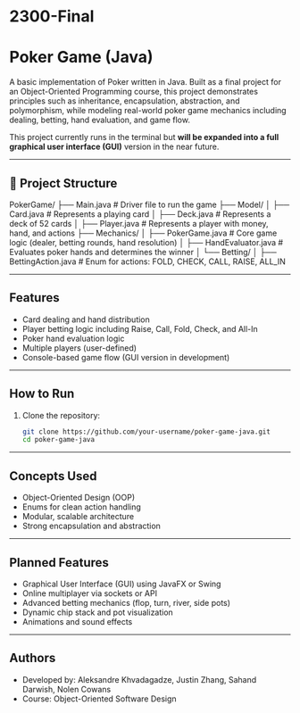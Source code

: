 # 2300-Final

# Poker Game (Java)

A basic implementation of Poker written in Java. Built as a final project for an Object-Oriented Programming course, this project demonstrates principles such as inheritance, encapsulation, abstraction, and polymorphism, while modeling real-world poker game mechanics including dealing, betting, hand evaluation, and game flow.

This project currently runs in the terminal but **will be expanded into a full graphical user interface (GUI)** version in the near future.

---

## 📁 Project Structure
PokerGame/
├── Main.java                 # Driver file to run the game
├── Model/
│   ├── Card.java            # Represents a playing card
│   ├── Deck.java            # Represents a deck of 52 cards
│   ├── Player.java          # Represents a player with money, hand, and actions
├── Mechanics/
│   ├── PokerGame.java       # Core game logic (dealer, betting rounds, hand resolution)
│   ├── HandEvaluator.java   # Evaluates poker hands and determines the winner
│   └── Betting/
│       ├── BettingAction.java  # Enum for actions: FOLD, CHECK, CALL, RAISE, ALL_IN

---

##  Features

-  Card dealing and hand distribution  
-  Player betting logic including Raise, Call, Fold, Check, and All-In  
-  Poker hand evaluation logic  
-  Multiple players (user-defined)  
-  Console-based game flow (GUI version in development)  

---

##  How to Run

1. Clone the repository:
   ```bash
   git clone https://github.com/your-username/poker-game-java.git
   cd poker-game-java
   
---

## Concepts Used 

- Object-Oriented Design (OOP)
- Enums for clean action handling
- Modular, scalable architecture
- Strong encapsulation and abstraction

---

## Planned Features

- Graphical User Interface (GUI) using JavaFX or Swing
- Online multiplayer via sockets or API
- Advanced betting mechanics (flop, turn, river, side pots)
- Dynamic chip stack and pot visualization
- Animations and sound effects

---

## Authors

- Developed by: Aleksandre Khvadagadze, Justin Zhang, Sahand Darwish, Nolen Cowans
- Course: Object-Oriented Software Design  
